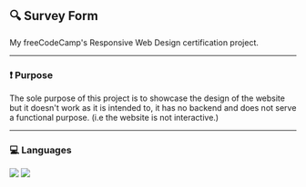 ## :mag: **Survey Form**
My freeCodeCamp's Responsive Web Design certification project.

---

### :exclamation: **Purpose**

The sole purpose of this project is to showcase the design of the website but it doesn't work as it is intended to, it has no backend and does not serve a functional purpose. (i.e the website is not interactive.)

---

### :computer: **Languages**

<div>
  <img src="https://img.shields.io/badge/-HTML5-E34F26?logo=html5&logoColor=white&style=for-the-badge" style="display: inline-block;">
  <img src="https://img.shields.io/badge/-CSS3-1572B6?logo=css3&logoColor=white&style=for-the-badge" style="display: inline-block;">
</div>